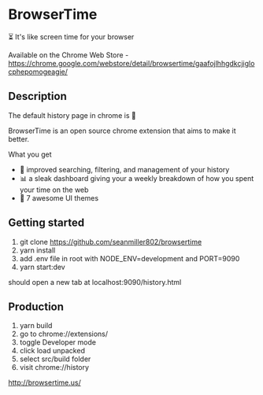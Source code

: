 # BrowserTime
:hourglass_flowing_sand: It's like screen time for your browser

Available on the Chrome Web Store - https://chrome.google.com/webstore/detail/browsertime/gaafojlhhgdkcjiglocphepomogeagie/

## Description
The default history page in chrome is :shit:

BrowserTime is an open source chrome extension that aims to make it better.

 What you get

 - :mag_right: improved searching, filtering, and management of your history
 - :bar_chart: a sleak dashboard giving your a weekly breakdown of how you spent your time on the web
 - :art: 7 awesome UI themes
## Getting started
1. git clone https://github.com/seanmiller802/browsertime
2. yarn install
3. add .env file in root with NODE_ENV=development and PORT=9090
4. yarn start:dev

should open a new tab at localhost:9090/history.html

## Production
1. yarn build
2. go to chrome://extensions/
3. toggle Developer mode
4. click load unpacked
5. select src/build folder
6. visit chrome://history

http://browsertime.us/
